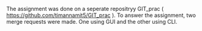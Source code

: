 The assignment was done on a seperate repositryy GIT_prac ( https://github.com/timannamit5/GIT_prac ). To answer the assignment, two merge requests were made. One using GUI and the other using CLI. 
